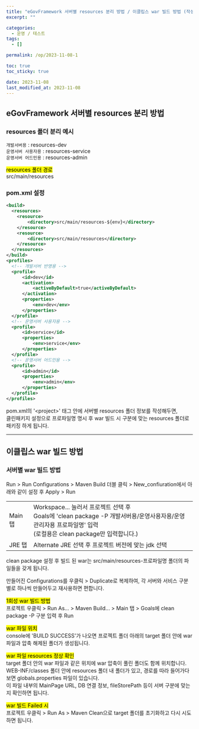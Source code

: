 ```yaml
---
title: "eGovFramework 서버별 resources 분리 방법 / 이클립스 war 빌드 방법 (작성중)"
excerpt: ""

categories:
  - 운영 / 테스트
tags:
  - []

permalink: /op/2023-11-08-1

toc: true
toc_sticky: true

date: 2023-11-08
last_modified_at: 2023-11-08
---
```


## eGovFramework 서버별 resources 분리 방법

### resources 폴더 분리 예시
`개발서버용` : resources-dev  
`운영서버 사용자용`	: resources-service  
`운영서버 어드민용`	: resources-admin

<mark>resources 폴더 경로</mark>  
src/main/resources

### pom.xml 설정
```xml
<build>
  <resources>
    <resource>
        <directory>src/main/resources-${env}</directory>
    </resource>
    <resource>
        <directory>src/main/resources</directory>
    </resource>
  </resources> 
</build>
<profiles>
  <!-- 개발서버 반영용 -->
  <profile>
      <id>dev</id>
      <activation>
          <activeByDefault>true</activeByDefault>
      </activation>
      <properties>
          <env>dev</env>
      </properties>
  </profile>
  <!-- 운영서버 사용자용 -->
  <profile>
      <id>service</id>
      <properties>
          <env>service</env>
      </properties>
  </profile>
  <!-- 운영서버 어드민용 -->
  <profile>
      <id>admin</id>
      <properties>
          <env>admin</env>
      </properties>
  </profile>
</profiles>
```
pom.xml의 '\<project>' 태그 안에 서버별 resources 폴더 정보를 작성해두면,  
클린패키지 설정으로 프로파일명 명시 후 war 빌드 시 구분에 맞는 resources 폴더로 패키징 하게 됩니다.

---

## 이클립스 war 빌드 방법

### 서버별 war 빌드 방법
Run > Run Configurations > Maven Build 더블 클릭 > New_confiuration에서 아래와 같이 설정 후 Apply > Run
<table>
  <tbody>
    <tr>
      <td>Main 탭</td>
      <td>Workspace... 눌러서 프로젝트 선택 후<br>Goals에 'clean package -P 개발서버용/운영사용자용/운영관리자용 프로파일명' 입력<br>(로컬용은 clean package만 입력합니다.)</td>
    </tr>
    <tr>
      <td>JRE 탭</td>
      <td>Alternate JRE 선택 후 프로젝트 버전에 맞는 jdk 선택</td>
    </tr>
  </tbody>
</table>
clean package 설정 후 빌드 된 war는 src/main/resources-프로파일명 폴더의 파일들을 갖게 됩니다.

만들어진 Configurations를 우클릭 > Duplicate로 복제하여, 각 서버와 서비스 구분별로 하나씩 만들어두고 재사용하면 편합니다.

<mark>1회성 war 빌드 방법</mark>  
프로젝트 우클릭 > Run As... > Maven Build... > Main 탭 > Goals에 clean package -P 구분 입력 후 Run

<mark>war 파일 위치</mark>  
console에 'BUILD SUCCESS'가 나오면 프로젝트 폴더 아래의 target 폴더 안에 war 파일과 압축 해제된 폴더가 생성됩니다.

<mark>war 파일 resources 정상 확인</mark>  
target 폴더 안의 war 파일과 같은 위치에 war 압축이 풀린 폴더도 함께 위치합니다.  
WEB-INF/classes 폴더 안에 resources 폴더 내 폴더가 있고, 경로를 따라 들어가다 보면 globals.properties 파일이 있습니다.  
이 파일 내부의 MainPage URL, DB 연결 정보, fileStorePath 등이 서버 구분에 맞는지 확인하면 됩니다.

<mark>war 빌드 Failed 시</mark>  
프로젝트 우클릭 > Run As > Maven Clean으로 target 폴더를 초기화하고 다시 시도하면 됩니다.